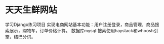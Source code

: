 # 天天生鲜网站
学习Django练习项目
实现电商网站基本功能：用户注册登录，商品管理，商品搜索展示，购物车，订单价格计算。
数据库mysql
搜索使用haystack和whoosh引擎，结巴分词。
